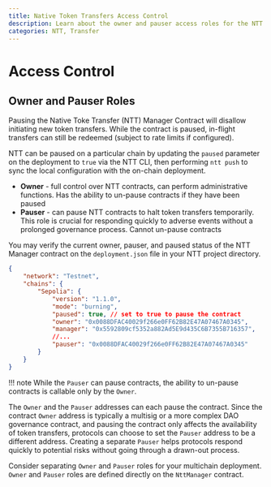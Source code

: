 ```yaml
---
title: Native Token Transfers Access Control
description: Learn about the owner and pauser access roles for the NTT manager contract, which can be used to pause and un-pause token transfers.
categories: NTT, Transfer
---
```


# Access Control

## Owner and Pauser Roles

Pausing the Native Toke Transfer (NTT) Manager Contract will disallow initiating new token transfers. While the contract is paused, in-flight transfers can still be redeemed (subject to rate limits if configured).

NTT can be paused on a particular chain by updating the `paused` parameter on the deployment to `true` via the NTT CLI, then performing `ntt push` to sync the local configuration with the on-chain deployment.

- **Owner** - full control over NTT contracts, can perform administrative functions. Has the ability to un-pause contracts if they have been paused
- **Pauser** - can pause NTT contracts to halt token transfers temporarily. This role is crucial for responding quickly to adverse events without a prolonged governance process. Cannot un-pause contracts

You may verify the current owner, pauser, and paused status of the NTT Manager contract on the `deployment.json` file in your NTT project directory.

```json
{
    "network": "Testnet",
    "chains": {
        "Sepolia": {
            "version": "1.1.0",
            "mode": "burning",
            "paused": true, // set to true to pause the contract
            "owner": "0x0088DFAC40029f266e0FF62B82E47A07467A0345",
            "manager": "0x5592809cf5352a882Ad5E9d435C6B7355B716357",
            //...
            "pauser": "0x0088DFAC40029f266e0FF62B82E47A07467A0345"
        }
    }
}
```

!!! note
    While the `Pauser` can pause contracts, the ability to un-pause contracts is callable only by the `Owner`.

The `Owner` and the `Pauser` addresses can each pause the contract. Since the contract `Owner` address is typically a multisig or a more complex DAO governance contract, and pausing the contract only affects the availability of token transfers, protocols can choose to set the `Pauser` address to be a different address. Creating a separate `Pauser` helps protocols respond quickly to potential risks without going through a drawn-out process.

Consider separating `Owner` and `Pauser` roles for your multichain deployment. `Owner` and `Pauser` roles are defined directly on the `NttManager` contract.